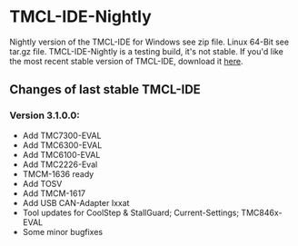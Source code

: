 # TMCL-IDE-Nightly
Nightly version of the TMCL-IDE for Windows see zip file.
Linux 64-Bit see tar.gz file.
TMCL-IDE-Nightly is a testing build, it's not stable. If you'd like the most recent stable version of TMCL-IDE, download it [here](https://www.trinamic.com/support/software/tmcl-ide/).
## Changes of last stable TMCL-IDE
### Version 3.1.0.0:
* Add TMC7300-EVAL
* Add TMC6300-EVAL
* Add TMC6100-EVAL
* Add TMC2226-Eval
* TMCM-1636 ready
* Add TOSV
* Add TMCM-1617
* Add USB CAN-Adapter Ixxat
* Tool updates for CoolStep & StallGuard; Current-Settings; TMC846x-EVAL
* Some minor bugfixes

